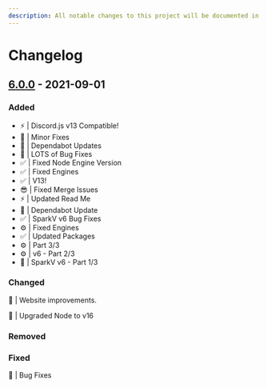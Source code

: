 ```yaml
---
description: All notable changes to this project will be documented in this file.
---
```


# Changelog

## [6.0.0](https://github.com/KingCh1ll/sparkv) - 2021-09-01

### Added

* ⚡ \| Discord.js v13 Compatible!
* 🔨 \| Minor Fixes
* 🤖 \| Dependabot Updates
* 🐛 \| LOTS of Bug Fixes
* ✅ \| Fixed Node Engine Version
* ✅ \| Fixed Engines
* ✅ \| V13!
* 😎 \| Fixed Merge Issues
* ⚡ \| Updated Read Me
* 🤖 \| Dependabot Update
* ✅ \| SparkV v6 Bug Fixes
* ⚙ \| Fixed Engines
* ✅ \| Updated Packages
* ⚙ \| Part 3/3
* ⚙ \| v6 - Part 2/3
* 🚧 \| SparkV v6 - Part 1/3

### Changed

🔼 \| Website improvements. 

🔼 \| Upgraded Node to v16

### Removed

### Fixed

🐛 \| Bug Fixes

